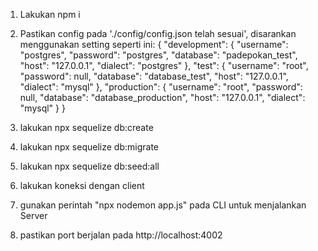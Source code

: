 1. Lakukan npm i 
2. Pastikan config pada './config/config.json telah sesuai', disarankan menggunakan setting seperti ini:
            {
        "development": {
            "username": "postgres",
            "password": "postgres",
            "database": "padepokan_test",
            "host": "127.0.0.1",
            "dialect": "postgres"
        },
        "test": {
            "username": "root",
            "password": null,
            "database": "database_test",
            "host": "127.0.0.1",
            "dialect": "mysql"
        },
        "production": {
            "username": "root",
            "password": null,
            "database": "database_production",
            "host": "127.0.0.1",
            "dialect": "mysql"
        }
        }

3. lakukan npx sequelize db:create
4. lakukan npx sequelize db:migrate
5. lakukan npx sequelize db:seed:all
6. lakukan koneksi dengan client
7. gunakan perintah "npx nodemon app.js" pada CLI untuk menjalankan Server
8. pastikan port berjalan pada http://localhost:4002